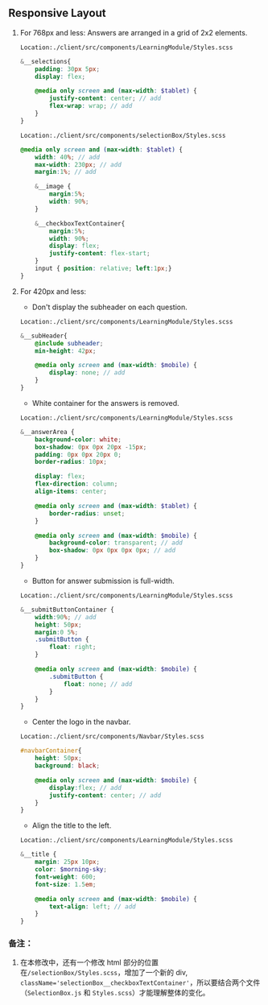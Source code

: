 ## Responsive Layout

1. For 768px and less:
    Answers are arranged in a grid of 2x2 elements.

    `Location:./client/src/components/LearningModule/Styles.scss`

    ```scss
    &__selections{ 
        padding: 30px 5px;
        display: flex;

        @media only screen and (max-width: $tablet) {
            justify-content: center; // add
            flex-wrap: wrap; // add
        }
    }
    ```

    `Location:./client/src/components/selectionBox/Styles.scss`

    ```scss
    @media only screen and (max-width: $tablet) {
        width: 40%; // add
        max-width: 230px; // add
        margin:1%; // add

        &__image {
            margin:5%;
            width: 90%; 
        }

        &__checkboxTextContainer{
            margin:5%;
            width: 90%; 
            display: flex;
            justify-content: flex-start;
        }
        input { position: relative; left:1px;}
    }
    ```

2. For 420px and less:

    - Don't display the subheader on each question. 

    `Location:./client/src/components/LearningModule/Styles.scss`

    ```scss
    &__subHeader{
        @include subheader;
        min-height: 42px;

        @media only screen and (max-width: $mobile) {
            display: none; // add
        }
    }
    ```

    - White container for the answers is removed.

    `Location:./client/src/components/LearningModule/Styles.scss`

    ```scss
    &__answerArea {
        background-color: white;
        box-shadow: 0px 0px 20px -15px;
        padding: 0px 0px 20px 0;
        border-radius: 10px;

        display: flex;
        flex-direction: column;
        align-items: center;

        @media only screen and (max-width: $tablet) {
            border-radius: unset;
        }

        @media only screen and (max-width: $mobile) {
            background-color: transparent; // add
            box-shadow: 0px 0px 0px 0px; // add
        }
    }
    ```

    - Button for answer submission is full-width.

    `Location:./client/src/components/LearningModule/Styles.scss`

    ```scss
    &__submitButtonContainer {
        width:90%; // add
        height: 50px;
        margin:0 5%;
        .submitButton {
            float: right;
        }

        @media only screen and (max-width: $mobile) {
            .submitButton {
                float: none; // add
            }
        }
    }
    ```

    - Center the logo in the navbar.

    `Location:./client/src/components/Navbar/Styles.scss`

    ```scss
    #navbarContainer{
        height: 50px;
        background: black;

        @media only screen and (max-width: $mobile) {
            display:flex; // add
            justify-content: center; // add
        }
    }
    ```

    - Align the title to the left.

    `Location:./client/src/components/LearningModule/Styles.scss`

    ```scss
    &__title {
        margin: 25px 10px;
        color: $morning-sky;
        font-weight: 600;
        font-size: 1.5em;

        @media only screen and (max-width: $mobile) {
            text-align: left; // add
        }
    }
    ```

### 备注：

1. 在本修改中，还有一个修改 html 部分的位置在`/selectionBox/Styles.scss`，增加了一个新的 div, `className='selectionBox__checkboxTextContainer'`，所以要结合两个文件（`SelectionBox.js` 和 `Styles.scss`）才能理解整体的变化。